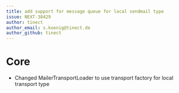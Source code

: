 ```yaml
---
title: add support for message queue for local sendmail type
issue: NEXT-38429
author: tinect
author_email: s.koenig@tinect.de
author_github: tinect
---
```

# Core
* Changed MailerTransportLoader to use transport factory for local transport type
